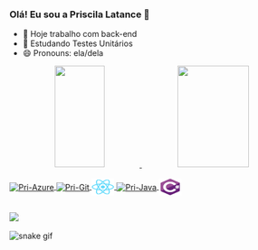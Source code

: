 ### Olá! Eu sou a Priscila Latance 👋

- 🔭 Hoje trabalho com back-end
- 🌱 Estudando Testes Unitários
- 😄 Pronouns: ela/dela

<div align="center">
  <a href="https://github.com/priscilalatance">
  <img height="180em"  width="42%" src="https://github-readme-stats.vercel.app/api?username=priscilalatance&show_icons=true&theme=dark&include_all_commits=true&count_private=true"/>
  <img height="180em" width="50%" src="https://github-readme-stats.vercel.app/api/top-langs/?username=priscilalatance&layout=compact&langs_count=7&theme=dark"/>
</div>
  
<div style="display: inline_block"><br>
  <img align="center" alt="Pri-Azure" height="30" width="40" src="https://cdn.jsdelivr.net/gh/devicons/devicon/icons/azure/azure-original.svg">
  <img align="center" alt="Pri-Git" height="30" width="40" src="https://cdn.jsdelivr.net/gh/devicons/devicon/icons/git/git-original.svg">
  <img align="center" alt="Pri-Spring" height="30" width="40" src="https://raw.githubusercontent.com/devicons/devicon/master/icons/react/react-original.svg">
  <img align="center" alt="Pri-Java" height="30" width="40" src="https://cdn.jsdelivr.net/gh/devicons/devicon/icons/java/java-original.svg">
  <img align="center" alt="Rafa-Csharp" height="30" width="40" src="https://raw.githubusercontent.com/devicons/devicon/master/icons/csharp/csharp-original.svg">
</div>
  
  ##
 
<div> 
  <a href="https://www.linkedin.com/in/priscila-padilla-latance-0b962825/" target="_blank"><img src="https://img.shields.io/badge/-LinkedIn-%230077B5?style=for-the-badge&logo=linkedin&logoColor=white" target="_blank"></a> 
</div>  

![snake gif](https://github.com/priscilalatance/priscilalatance/blob/output/github-contribution-grid-snake.svg)
